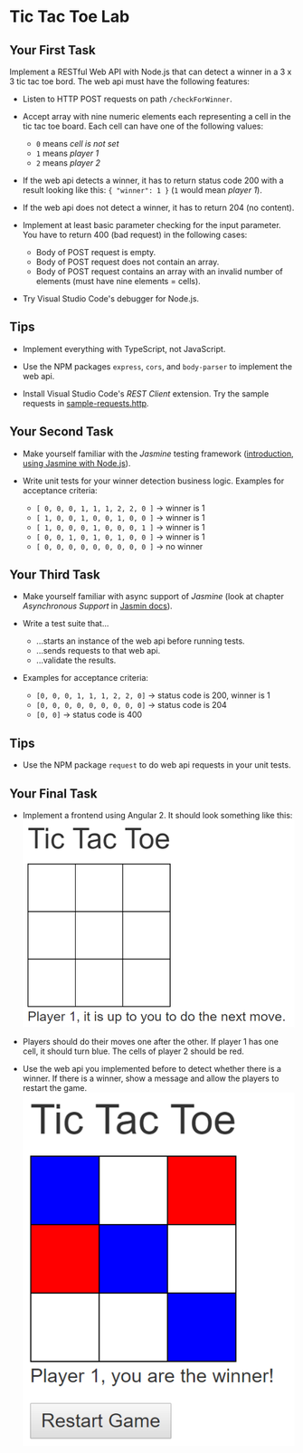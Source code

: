# Tic Tac Toe Lab

## Your First Task

Implement a RESTful Web API with Node.js that can detect a winner in a 3 x 3 tic tac toe bord. The web api must have the following features:

* Listen to HTTP POST requests on path `/checkForWinner`.

* Accept array with nine numeric elements each representing a cell in the tic tac toe board. Each cell can have one of the following values:
  * `0` means *cell is not set*
  * `1` means *player 1*
  * `2` means *player 2*

* If the web api detects a winner, it has to return status code 200 with a result looking like this: `{ "winner": 1 }` (`1` would mean *player 1*).

* If the web api does not detect a winner, it has to return 204 (no content).

* Implement at least basic parameter checking for the input parameter. You have to return 400 (bad request) in the following cases:
  * Body of POST request is empty.
  * Body of POST request does not contain an array.
  * Body of POST request contains an array with an invalid number of elements (must have nine elements = cells).

* Try Visual Studio Code's debugger for Node.js.

## Tips

* Implement everything with TypeScript, not JavaScript.

* Use the NPM packages `express`, `cors`, and `body-parser` to implement the web api.

* Install Visual Studio Code's *REST Client* extension. Try the sample requests in [sample-requests.http](sample-requests.http).

## Your Second Task

* Make yourself familiar with the *Jasmine* testing framework ([introduction](https://jasmine.github.io/edge/introduction), [using Jasmine with Node.js](https://jasmine.github.io/edge/node.html)).

* Write unit tests for your winner detection business logic. Examples for acceptance criteria:
  * `[ 0, 0, 0, 1, 1, 1, 2, 2, 0 ]` -> winner is 1
  * `[ 1, 0, 0, 1, 0, 0, 1, 0, 0 ]` -> winner is 1
  * `[ 1, 0, 0, 0, 1, 0, 0, 0, 1 ]` -> winner is 1
  * `[ 0, 0, 1, 0, 1, 0, 1, 0, 0 ]` -> winner is 1
  * `[ 0, 0, 0, 0, 0, 0, 0, 0, 0 ]` -> no winner

## Your Third Task

* Make yourself familiar with async support of *Jasmine* (look at chapter *Asynchronous Support* in [Jasmin docs](https://jasmine.github.io/edge/introduction)).

* Write a test suite that...
  * ...starts an instance of the web api before running tests.
  * ...sends requests to that web api.
  * ...validate the results.

* Examples for acceptance criteria:
  * `[0, 0, 0, 1, 1, 1, 2, 2, 0]` -> status code is 200, winner is 1
  * `[0, 0, 0, 0, 0, 0, 0, 0, 0]` -> status code is 204
  * `[0, 0]` -> status code is 400

## Tips

* Use the NPM package `request` to do web api requests in your unit tests.

## Your Final Task

* Implement a frontend using Angular 2. It should look something like this:<br/>
  ![Tic Tac Toe](images/new-game.png)

* Players should do their moves one after the other. If player 1 has one cell, it should turn blue. The cells of player 2 should be red.

* Use the web api you implemented before to detect whether there is a winner. If there is a winner, show a message and allow the players to restart the game.<br/>
  ![Tic Tac Toe Winner](images/winner.png)

